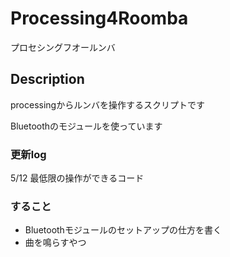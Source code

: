 # Processing4Roomba
プロセシングフオールンバ

## Description
processingからルンバを操作するスクリプトです

Bluetoothのモジュールを使っています

### 更新log
5/12 最低限の操作ができるコード

### すること
- Bluetoothモジュールのセットアップの仕方を書く
- 曲を鳴らすやつ
